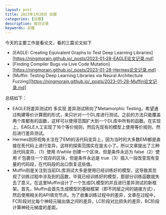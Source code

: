 ```yaml
---
layout: post
title: 2023年1月28日 日报
categories: [日报]
description: 每日记录
keywords: 日报
---
```






今天的主要工作是看论文，看的三篇论文如下

* [EAGLE: Creating Equivalent Graphs to Test Deep Learning Libraries][https://ningmorain.github.io/_posts/2023-01-28-EAGLE论文记录.md]
* [Finding Compiler Bugs via Live Code Mutation][https://ningmorain.github.io/_posts/2023-01-28-Hermes论文记录.md]
* [Muffin: Testing Deep Learning Libraries via Neural Architecture Fuzzing][https://ningmorain.github.io/_posts/2023-01-28-Muffin论文记录.md]

总结如下：

* EAGLE将差异测试的 多实现 差异测试转向了Metamorphic Testing，希望通过构建等价计算图的形式，来只针对一个DL库进行测试。之前的方法只能覆盖两个库都有的函数，这样可以使得范围扩大到一个DL库中所有的函数。在实现上，EAGLE人工实现了16个等价规则，然后先现有的模型上使用等价规则，然后进行差异测试。
* Hermes则将视角关注在了EMI的活代码变异上，因为当时的大多数EMI都是直接在死代码上进行变异，这样的探索范围实在是太小了。所以文章提出了三种活代码变异，（1）使用 if/while 创建一个区块，但是条件永远为 false（2）使用 if 包裹住一个现存的区块，但是条件永远是 true（3）插入一段改变现有变量的代码段，在代码段的出口恢复这些值。
* Muffin则是关注到当前DL库测试大多是使用已经训练好的模型，这导致其忽视了训练过程中涉及到的函数，毕竟已经训练好的模型，那部分训练函数就失去了意义。在这里Muffin设计了一个生成DL模型的并且进行差异测试的新框架。首先，Muffin会首先生成模型的基础框架（即不同层之间的链接方式），然后使用相关的API填充节点。为了收集训练过程中的差异，文章在过程中，FC阶段对比每个神经元输出值之间的差异，LC阶段对比损失的差异，BC阶段计算神经元梯度的差距。
